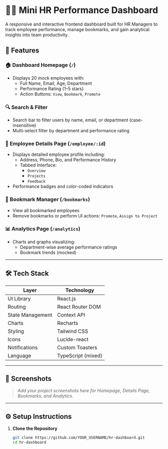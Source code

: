 # 🧑‍💼 Mini HR Performance Dashboard

A responsive and interactive frontend dashboard built for HR Managers to track employee performance, manage bookmarks, and gain analytical insights into team productivity.


## 🚀 Features

### 🏠 Dashboard Homepage (`/`)
- Displays 20 mock employees with:
  - Full Name, Email, Age, Department
  - Performance Rating (1–5 stars)
  - Action Buttons: `View`, `Bookmark`, `Promote`

### 🔍 Search & Filter
- Search bar to filter users by name, email, or department (case-insensitive)
- Multi-select filter by department and performance rating

### 👤 Employee Details Page (`/employee/:id`)
- Displays detailed employee profile including:
  - Address, Phone, Bio, and Performance History
  - Tabbed Interface:
    - `Overview`
    - `Projects`
    - `Feedback`
- Performance badges and color-coded indicators

### 📌 Bookmark Manager (`/bookmarks`)
- View all bookmarked employees
- Remove bookmarks or perform UI actions: `Promote`, `Assign to Project`

### 📊 Analytics Page (`/analytics`)
- Charts and graphs visualizing:
  - Department-wise average performance ratings
  - Bookmark trends (mocked)

---

## 🛠️ Tech Stack

| Layer              | Technology         |
|--------------------|--------------------|
| UI Library         | React.js           |
| Routing            | React Router DOM   |
| State Management   | Context API        |
| Charts             | Recharts           |
| Styling            | Tailwind CSS       |
| Icons              | Lucide-react       |
| Notifications      | Custom Toasters    |
| Language           | TypeScript (mixed) |

---

## 📸 Screenshots

> _Add your project screenshots here for Homepage, Details Page, Bookmarks, and Analytics._

---

## ⚙️ Setup Instructions

1. **Clone the Repository**
   ```bash
   git clone https://github.com/YOUR_USERNAME/hr-dashboard.git
   cd hr-dashboard
